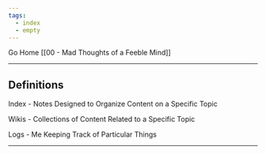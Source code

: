 ```yaml
---
tags:
  - index
  - empty
---
```

Go Home [[00 - Mad Thoughts of a Feeble Mind]]


---

## Definitions

Index - Notes Designed to Organize Content on a Specific Topic

Wikis - Collections of Content Related to a Specific Topic

Logs - Me Keeping Track of Particular Things

---
